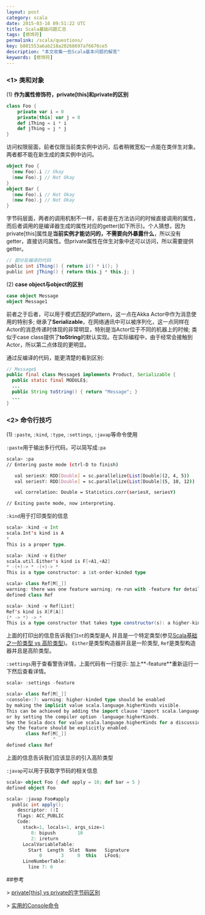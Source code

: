 ```yaml
---
layout: post
category: scala
date: 2015-03-16 09:51:22 UTC
title: Scala基础问题汇总
tags: [修饰符]
permalink: /scala/questions/
key: b801553a6ab218a20268697af6676ce5
description: "本文收集一些Scala基本问题的解答"
keywords: [修饰符]
---
```


### <1> 类和对象

(1) **作为属性修饰符，private[this]和private的区别**

```scala
class Foo {
    private var i = 0 
    private[this] var j = 0 
    def iThing = i * i 
    def jThing = j * j 
}
```

访问权限层面，前者仅限当前类实例中访问，后者稍微宽松一点能在类伴生对象。两者都不能在新生成的类实例中访问。

```scala
object Foo {
  (new Foo).i // Okay
  (new Foo).j // Not Okay
}
object Bar {
  (new Foo).i // Not Okay
  (new Foo).j // Not Okay
}
```

字节码层面，两者的调用机制不一样，前者是在方法访问的时候直接调用的属性，而后者调用的是编译器生成的属性对应的getter(如下所示)。个人猜想，因为private[this]属性是**当前实例才能访问的，不需要向外暴露什么**，所以没有getter，直接访问属性。但private属性在伴生对象中还可以访问，所以需要提供getter。

```scala
// 部分反编译的代码
public int iThing() { return i() * i(); } 
public int jThing() { return this.j * this.j; }
```

(2) **case object与object的区别**

```scala
case object Message
object Message1
```

前者之于后者，可以用于模式匹配的Pattern，这一点在Akka Actor中作为消息使用的特别多;
继承了**Serializable**，在网络通讯中可以被序列化，这一点同样在Actor的消息传递时体现的非常明显，特别是当Actor位于不同的机器上的时候;
类似于case class提供了**toString**的默认实现。在实际编程中，由于经常会接触到Actor，所以第二点体现的更明显。

通过反编译的代码，能更清楚的看到区别:

```java
// Message$
public final class Message$ implements Product, Serializable {
  public static final MODULE$;
  ...
  public String toString() { return "Message"; } 
  ...
}
```

### <2> 命令行技巧

(1) `:paste`, `:kind`, `:type`, `:settings`, `:javap`等命令使用

`:paste`用于输出多行代码，可以简写成`:pa`

```bash
scala> :pa
// Entering paste mode (ctrl-D to finish)

   val seriesX: RDD[Double] = sc.parallelize(List[Double](2, 4, 5))
   val seriesY: RDD[Double] = sc.parallelize(List[Double](5, 10, 12))

   val correlation: Double = Statistics.corr(seriesX, seriesY)

// Exiting paste mode, now interpreting.
```

`:kind`用于打印类型的信息

```scala
scala> :kind -v Int
scala.Int's kind is A
*
This is a proper type.

scala> :kind -v Either
scala.util.Either's kind is F[+A1,+A2]
* -(+)-> * -(+)-> *
This is a type constructor: a 1st-order-kinded type

scala> class Ref[M[_]]
warning: there was one feature warning; re-run with -feature for details
defined class Ref

scala> :kind -v Ref[List]
Ref's kind is X[F[A]]
(* -> *) -> *
This is a type constructor that takes type constructor(s): a higher-kinded type
```

上面的打印出的信息告诉我们`Int`的类型是A, 并且是一个特定类型(参见[Scala基础之一阶类型 vs 高阶类型](http://localhost:4000/scala/first-order-higher-types/))。
`Either`是类型构造器并且是一阶类型, `Ref`是类型构造器并且是高阶类型。

`:settings`用于查看警告详情，上面代码有一行提示: 加上**-feature**重新运行一下然后查看详情。

```scala
scala> :settings -feature

scala> class Ref[M[_]]
<console>:7: warning: higher-kinded type should be enabled
by making the implicit value scala.language.higherKinds visible.
This can be achieved by adding the import clause 'import scala.language.higherKinds'
or by setting the compiler option -language:higherKinds.
See the Scala docs for value scala.language.higherKinds for a discussion
why the feature should be explicitly enabled.
       class Ref[M[_]]
                 ^
defined class Ref
```

上面的信息告诉我们应该显示的引入高阶类型

`:javap`可以用于获取字节码的相关信息


```scala
scala> object Foo { def apply = 10; def bar = 5 }
defined object Foo

scala> :javap Foo#apply
  public int apply();
    descriptor: ()I
    flags: ACC_PUBLIC
    Code:
      stack=1, locals=1, args_size=1
         0: bipush        10
         2: ireturn
      LocalVariableTable:
        Start  Length  Slot  Name   Signature
            0       3     0  this   LFoo$;
      LineNumberTable:
        line 7: 0

```


##参考

\> [private[this] vs private的字节码区别](https://gist.github.com/twolfe18/5767545)

\> [实用的Console命令](http://docs.scala-lang.org/scala/2.11/)

